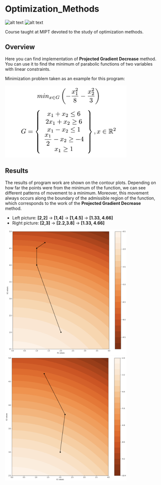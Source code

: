 # Optimization_Methods
<p float="left">
<img src="https://img.shields.io/badge/Language-Jupyter notebook-blue" alt="alt text">
<img src="https://img.shields.io/badge/license-MIT-green" alt="alt text">
</p>

Course taught at MIPT devoted to the study of optimization methods.

## Overview
Here you can find implementation of __Projected Gradient Decrease__ method. You can use it to find the minimum of parabolic functions of two variables with linear constraints.

Minimization problem taken as an example for this program:

<img src="https://github.com/MeneTelk0/optimization_methods/blob/master/gitfiles/min.png" width="400">

## Results 
The results of program work are shown on the contour plots. Depending on how far the points were from the minimum of the function, we can see different patterns of movement to a minimum.  Moreover, this movement always occurs along the boundary of the admissible region of the function, which corresponds to the work of the __Projected Gradient Decrease__ method.
- Left picture: __[2,2]__ -> __[1,4]__ -> __[1,4.5]__ -> __[1.33, 4.66]__ 
- Right picture: __[2,3]__ -> __[2.2,3.8]__ -> __[1.33, 4.66]__ 

<p float="center">
<img src="https://github.com/MeneTelk0/optimization_methods/blob/master/gitfiles/first.png" width="400">
<img src="https://github.com/MeneTelk0/optimization_methods/blob/master/gitfiles/second.png" width="400"> 
</p>
